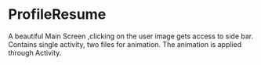 # ProfileResume
A beautiful Main Screen ,clicking on the user image gets access to side bar. 
Contains single activity, two files for animation. 
The animation is applied through Activity.
